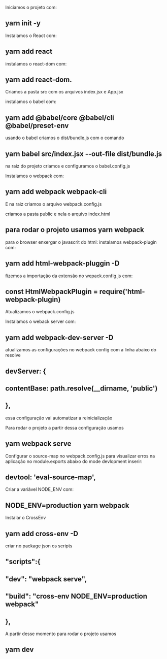 Iniciamos o projeto com: 
## yarn init -y

Instalamos o React com: 
## yarn add react

instalamos o react-dom com: 
## yarn add react-dom.

Criamos a pasta src com os arquivos index.jsx e App.jsx

instalamos o babel com: 
## yarn add @babel/core @babel/cli @babel/preset-env
usando o babel criamos o dist/bundle.js com o comando 
## yarn babel src/index.jsx --out-file dist/bundle.js
na raiz do projeto criamos e configuramos o babel.config.js 

Instalamos o webpack com: 
## yarn add webpack webpack-cli  
E na raiz criamos o arquivo webpack.config.js

criamos a pasta public e nela o arquivo index.html

## para rodar o projeto usamos yarn webpack

para o browser enxergar o javascrit do html:
instalamos webpack-plugin com: 
## yarn add html-webpack-pluggin -D

fizemos a importação da extensão no wepack.config.js com:
## const HtmlWebpackPlugin = require('html-webpack-plugin)
Atualizamos o webpack.config.js

Instalamos o weback server com: 
## yarn add webpack-dev-server -D
atualizamos as configurações no webpack config com a linha abaixo do resolve
## devServer: {
##    contentBase: path.resolve(__dirname, 'public')
##    },
essa configuração vai automatizar a reinicialização

Para rodar o projeto a partir dessa configuração usamos
## yarn webpack serve

Configurar o source-map no webpack.config.js para visualizar erros na aplicação
no module.exports abaixo do mode devlopment inserir:
## devtool: 'eval-source-map',

Criar a variável NODE_ENV com:
## NODE_ENV=production yarn webpack

Instalar o CrossEnv
## yarn add cross-env -D

criar no package json os scripts
## "scripts":{
##    "dev": "webpack serve",
##    "build": "cross-env NODE_ENV=production webpack"
##  },

A partir desse momento para rodar o projeto usamos 
## yarn dev